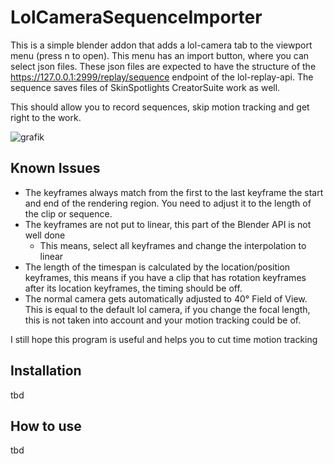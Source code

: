 # LolCameraSequenceImporter

This is a simple blender addon that adds a lol-camera tab to the viewport menu (press n to open). This menu has an import button, where you can select json files. These json files are expected to have the structure of the https://127.0.0.1:2999/replay/sequence endpoint of the lol-replay-api. The sequence saves files of SkinSpotlights CreatorSuite work as well.

This should allow you to record sequences, skip motion tracking and get right to the work.

![grafik](https://user-images.githubusercontent.com/41740705/208783617-1d4d9136-8873-4972-8645-d84f74c12d7a.png)

## Known Issues 
- The keyframes always match from the first to the last keyframe the start and end of the rendering region. You need to adjust it to the length of the clip or sequence. 
- The keyframes are not put to linear, this part of the Blender API is not well done
  - This means, select all keyframes and change the interpolation to linear
- The length of the timespan is calculated by the location/position keyframes, this means if you have a clip that has rotation keyframes after its location keyframes, the timing should be off.
- The normal camera gets automatically adjusted to 40° Field of View. This is equal to the default lol camera, if you change the focal length, this is not taken into account and your motion tracking could be of.

I still hope this program is useful and helps you to cut time motion tracking

## Installation

tbd

## How to use

tbd
